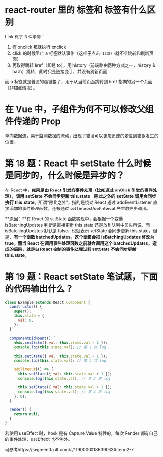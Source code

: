 # react-router 里的 <Link> 标签和 <a> 标签有什么区别

Link 做了 3 件事情：

1. 有 onclick 那就执行 onclick
2. click 的时候阻止 a 标签默认事件（这样子点击`[123]()`就不会跳转和刷新页面）
3. 再取得跳转 href（即是 to），用 history（前端路由两种方式之一，history & hash）跳转，此时只是链接变了，并没有刷新页面

而 a 标签就是普通的超链接了，用于从当前页面跳转到 href 指向的另一个页面（非锚点情况）。

# 在 Vue 中，子组件为何不可以修改父组件传递的 Prop

单向数据流，易于监测数据的流动，出现了错误可以更加迅速的定位到错误发生的位置。

# 第 18 题：React 中 setState 什么时候是同步的，什么时候是异步的？

在 React 中，**如果是由 React 引发的事件处理（比如通过 onClick 引发的事件处理），调用 setState 不会同步更新 this.state，除此之外的 setState 调用会同步执行 this.state**。所谓“除此之外”，指的是绕过 React 通过 addEventListener 直接添加的事件处理函数，还有通过 setTimeout/setInterval 产生的异步调用。

**原因：**在 React 的 setState 函数实现中，会根据一个变量 isBatchingUpdates 判断是直接更新 this.state 还是放到队列中回头再说，而 isBatchingUpdates 默认是 false，也就表示 setState 会同步更新 this.state，但是，**有一个函数 batchedUpdates，这个函数会把 isBatchingUpdates 修改为 true，而当 React 在调用事件处理函数之前就会调用这个 batchedUpdates，造成的后果，就是由 React 控制的事件处理过程 setState 不会同步更新 this.state**。

# 第 19 题：React setState 笔试题，下面的代码输出什么？

```jsx
class Example extends React.Component {
  constructor() {
    super();
    this.state = {
      val: 0,
    };
  }

  componentDidMount() {
    this.setState({ val: this.state.val + 1 });
    console.log(this.state.val); // 第 1 次 log

    this.setState({ val: this.state.val + 1 });
    console.log(this.state.val); // 第 2 次 log

    setTimeout(() => {
      this.setState({ val: this.state.val + 1 });
      console.log(this.state.val); // 第 3 次 log

      this.setState({ val: this.state.val + 1 });
      console.log(this.state.val); // 第 4 次 log
    }, 0);
  }

  render() {
    return null;
  }
}
```

若使用 useEffect 时，hook 是有 Capture Value 特性的，每次 Render 都有自己的事件处理，useEffect 也不例外。

可参考https://segmentfault.com/a/1190000018639033#item-2-7
